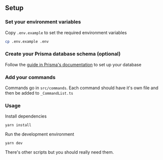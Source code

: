## Setup

### Set your environment variables

Copy `.env.example` to set the required environment variables

```sh
cp .env.example .env
```

### Create your Prisma database schema (optional)

Follow the [guide in Prisma's documentation](https://www.prisma.io/docs/getting-started/setup-prisma/start-from-scratch/relational-databases/using-prisma-migrate-typescript-postgres#creating-the-database-schema) to set up your database

### Add your commands

Commands go in `src/commands`. Each command should have it's own file and then be added to `_CommandList.ts`

### Usage

Install dependencies

```
yarn install
```

Run the development environment

```
yarn dev
```

There's other scripts but you should really need them.
